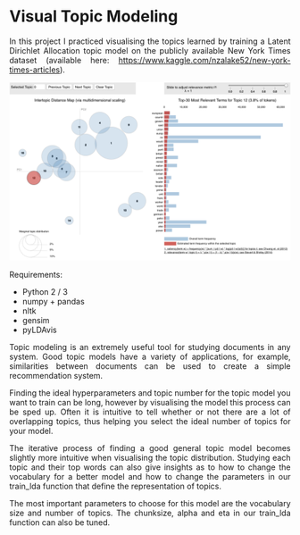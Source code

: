 # Visual Topic Modeling

<div align="justify">

In this project I practiced visualising the topics learned by training a Latent Dirichlet Allocation topic model on the publicly available New York Times dataset (available here: https://www.kaggle.com/nzalake52/new-york-times-articles).

![Screen-shot](./images/15topics.png)

Requirements:

- Python 2 / 3
- numpy + pandas
- nltk
- gensim
- pyLDAvis

Topic modeling is an extremely useful tool for studying documents in any system. Good topic models have a variety of applications, for example, similarities between documents can be used to create a simple recommendation system.

Finding the ideal hyperparameters and topic number for the topic model you want to train can be long, however by visualising the model this process can be sped up. Often it is intuitive to tell whether or not there are a lot of overlapping topics, thus helping you select the ideal number of topics for your model.

The iterative process of finding a good general topic model becomes slightly more intuitive when visualising the topic distribution. Studying each topic and their top words can also give insights as to how to change the vocabulary for a better model and how to change the parameters in our train_lda function that define the representation of topics. 

The most important parameters to choose for this model are the vocabulary size and number of topics. The chunksize, alpha and eta in our train_lda function can also be tuned.

</div>